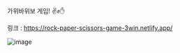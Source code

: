 가위바위보 게임! ✌✊✋

링크 : 
https://rock-paper-scissors-game-3win.netlify.app/

![image](https://github.com/pyosunyoung/Rock-Paper-Scissors/assets/122803915/5fa85d38-0825-44e5-bbbf-848f4ca01984)

